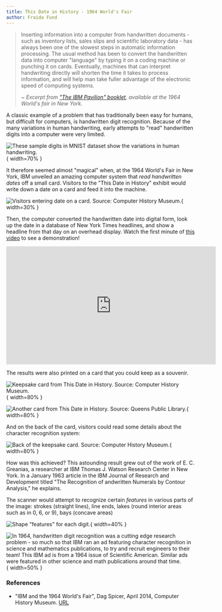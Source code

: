 ```yaml
---
title: This Date in History - 1964 World's Fair
author: Fraida Fund
---
```



> Inserting information into a computer from handwritten documents - such as inventory lists, sales slips and scientific laboratory data - has always been one of the slowest steps in automatic information processing. The usual method has been to convert the handwritten data into computer "language" by typing it on a coding machine or punching it on cards. Eventually, machines that can interpret handwriting directly will shorten the time it takes to process information, and will help man take fuller advantage of the electronic speed of computing systems.
>
> _~ Excerpt from ["The IBM Pavilion" booklet](https://www.worldsfairphotos.com/nywf64/booklets/ibm-nywf64-booklet.pdf), available at the 1964 World's fair in New York._

A classic example of a problem that has traditionally been easy for humans, but difficult for computers, is handwritten digit recognition. Because of the many variations in human handwriting, early attempts to "read" handwritten digits into a computer were very limited. 

![These sample digits in MNIST dataset show the variations in human handwriting.](../images/digits.png){ width=70% }

It therefore seemed almost "magical" when, at the 1964 World's Fair in New York, IBM unveiled an amazing computer system that *read handwritten dates* off a small card. Visitors to the "This Date in History" exhibit would write down a date on a card and feed it into the machine. 

![Visitors entering date on a card. Source: [Computer History Museum](https://computerhistory.org/blog/ibm-and-1964-worlds-fair/).](../images/1-ibm-1964-worlds-fair-enter-date-on-card.png){ width=30% }

Then, the computer converted the handwritten date into digital form, look up the date in a database of New York Times headlines, and show a headline from that day on an overhead display. Watch the first minute of [this video](https://www.youtube.com/watch?v=6EGllGYiFa8&t=1s) to see a demonstration!

<iframe width="560" height="315" src="https://www.youtube.com/embed/6EGllGYiFa8" title="YouTube video player" frameborder="0" allow="accelerometer; autoplay; clipboard-write; encrypted-media; gyroscope; picture-in-picture" allowfullscreen></iframe>


The results were also printed on a card that you could keep as a souvenir.

![Keepsake card from This Date in History. Source: [Computer History Museum](https://computerhistory.org/blog/ibm-and-1964-worlds-fair/).](../images/1-ibm-1964-worlds-fair-ibm-punch-card-memento-1024x466.jpg){ width=80% }


![Another card from This Date in History. Source: [Queens Public Library](http://digitalarchives.queenslibrary.org/).](../images/1-ibm-sample-card.jpeg){ width=80% }


And on the back of the card, visitors could read some details about the character recognition system:

![Back of the keepsake card. Source: [Computer History Museum](https://computerhistory.org/blog/ibm-and-1964-worlds-fair/).](../images/1-ibm-back.png){ width=80% }



How was this achieved? This astounding result grew out of the work of E. C. Greanias, a researcher at IBM Thomas J. Watson Research Center in New York. In a January 1963 article in the IBM Journal of Research and Development titled "The Recognition of andwritten Numerals by Contour Analysis," he explains.

The scanner would attempt to recognize certain _features_ in various parts of the image: strokes (straight lines), line ends, lakes (round interior areas such as in 0, 6, or 9), bays (concave areas)

![Shape "features" for each digit.](../images/1-ibm-shape-features.png){ width=40% }



![In 1964, handwritten digit recognition was a cutting edge research problem - so much so that IBM ran an ad featuring character recognition in science and mathematics publications, to try and recruit engineers to their team! This IBM ad is from a 1964 issue of Scientific American. Similar ads were featured in other science and math publications around that time.](../images/1-ibm-i-am-a-5.svg){ width=50% }


### References

* "IBM and the 1964 World's Fair", Dag Spicer, April 2014, Computer History Museum. [URL](https://computerhistory.org/blog/ibm-and-1964-worlds-fair/)
